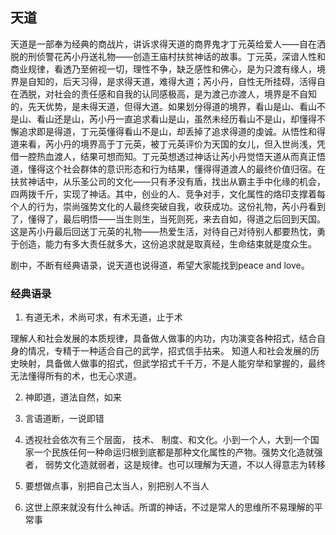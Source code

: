 ## 天道

天道是一部奉为经典的商战片，讲诉求得天道的商界鬼才丁元英给爱人——自在洒脱的刑侦警花芮小丹送礼物——创造王庙村扶贫神话的故事。丁元英，深谙人性和商业规律，看透乃至俯视一切，理性不争，缺乏感性和佛心，是为只渡有缘人，境界是自知的，后天习得，是求得天道，难得大道；芮小丹，自性无所挂碍，活得自在洒脱，对社会的责任感和自我的认同感极高，是为渡己亦渡人，境界是不自知的，先天优势，是未得天道，但得大道。如果划分得道的境界，看山是山、看山不是山、看山还是山，芮小丹一直追求看山是山，虽然未经历看山不是山，却懂得不懈追求即是得道，丁元英懂得看山不是山，却丢掉了追求得道的虔诚。从悟性和得道来看，芮小丹的境界高于丁元英，被丁元英评价为天国的女儿，但入世尚浅，凭借一腔热血渡人，结果可想而知。丁元英想透过神话让芮小丹觉悟天道从而真正悟道，懂得这个社会群体的意识形态和行为结果，懂得得道渡人的最终价值归宿。在扶贫神话中，从乐圣公司的文化——只有矛没有盾，找出从霸主手中化缘的机会，四两拨千斤，实现了神话。其中，创业的人、竞争对手，文化属性的烙印支撑着每个人的行为，崇尚强势文化的人最终突破自我，收获成功。这份礼物，芮小丹看到了，懂得了，最后明悟——当生则生，当死则死，来去自如，得道之后回到天国。这是芮小丹最后回送丁元英的礼物——热爱生活，对待自己对待别人都要热忱，勇于创造，能力有多大责任就多大，这份追求就是取真经，生命结束就是度众生。

剧中，不断有经典语录，说天道也说得道，希望大家能找到peace and love。

### 经典语录

1. 有道无术，术尚可求，有术无道，止于术

理解人和社会发展的本质规律，具备做人做事的内功，内功演变各种招式，结合自身的情况，专精于一种适合自己的武学，招式信手拈来。
知道人和社会发展的历史映射，具备做人做事的招式，但武学招式千千万，不是人能穷举和掌握的，最终无法懂得所有的术，也无心求道。

2. 神即道，道法自然，如来


3. 言语道断，一说即错


4. 透视社会依次有三个层面， 技术、 制度、和文化。小到一个人，大到一个国家一个民族任何一种命运归根到底都是那种文化属性的产物。强势文化造就强者， 弱势文化造就弱者，这是规律。也可以理解为天道，不以人得意志为转移


5. 要想做点事，别把自己太当人，别把别人不当人


6. 这世上原来就没有什么神话。所谓的神话，不过是常人的思维所不易理解的平常事